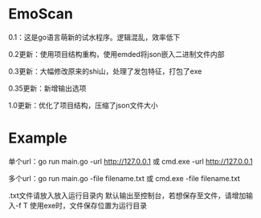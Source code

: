 # EmoScan

0.1：这是go语言萌新的试水程序。逻辑混乱，效率低下

0.2更新：使用项目结构重构，使用emded将json嵌入二进制文件内部

0.3更新：大幅修改原来的shi山，处理了发包特征，打包了exe

0.35更新：新增输出选项

1.0更新：优化了项目结构，压缩了json文件大小

# Example

单个url：go run main.go -url http://127.0.0.1 或 cmd.exe -url http://127.0.0.1

多个url：go run main.go -file filename.txt 或 cmd.exe -file filename.txt

.txt文件请放入放入运行目录内
默认输出至控制台，若想保存至文件，请增加输入-f T
使用exe时，文件保存位置为运行目录

